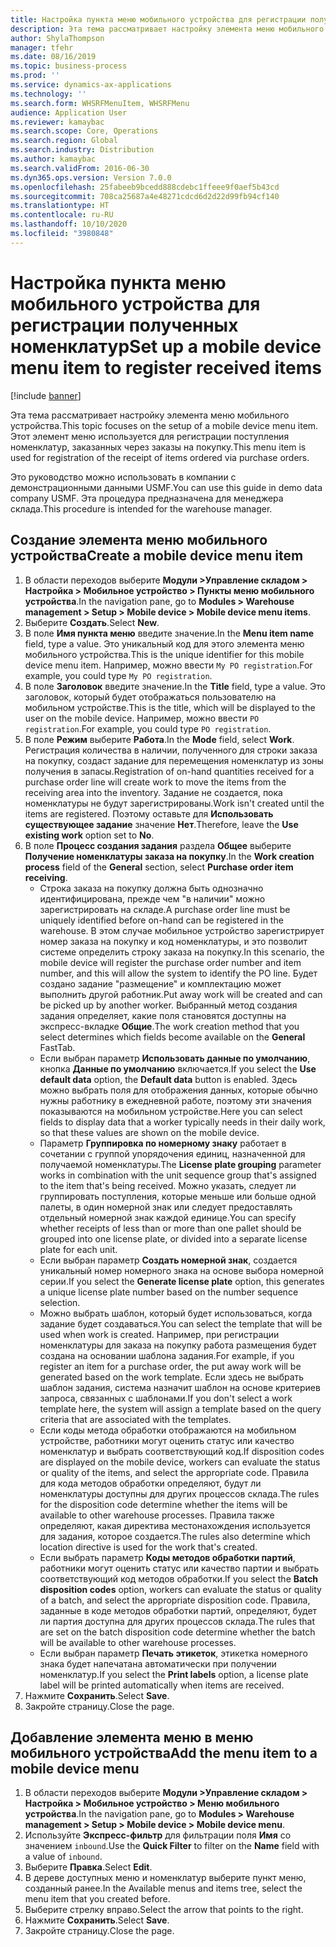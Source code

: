 ```yaml
---
title: Настройка пункта меню мобильного устройства для регистрации полученных номенклатур
description: Эта тема рассматривает настройку элемента меню мобильного устройства.
author: ShylaThompson
manager: tfehr
ms.date: 08/16/2019
ms.topic: business-process
ms.prod: ''
ms.service: dynamics-ax-applications
ms.technology: ''
ms.search.form: WHSRFMenuItem, WHSRFMenu
audience: Application User
ms.reviewer: kamaybac
ms.search.scope: Core, Operations
ms.search.region: Global
ms.search.industry: Distribution
ms.author: kamaybac
ms.search.validFrom: 2016-06-30
ms.dyn365.ops.version: Version 7.0.0
ms.openlocfilehash: 25fabeeb9bcedd888cdebc1ffeee9f0aef5b43cd
ms.sourcegitcommit: 708ca25687a4e48271cdcd6d2d22d99fb94cf140
ms.translationtype: HT
ms.contentlocale: ru-RU
ms.lasthandoff: 10/10/2020
ms.locfileid: "3980848"
---
```

# <a name="set-up-a-mobile-device-menu-item-to-register-received-items"></a><span data-ttu-id="e7dab-103">Настройка пункта меню мобильного устройства для регистрации полученных номенклатур</span><span class="sxs-lookup"><span data-stu-id="e7dab-103">Set up a mobile device menu item to register received items</span></span>

[!include [banner](../../includes/banner.md)]

<span data-ttu-id="e7dab-104">Эта тема рассматривает настройку элемента меню мобильного устройства.</span><span class="sxs-lookup"><span data-stu-id="e7dab-104">This topic focuses on the setup of a mobile device menu item.</span></span> <span data-ttu-id="e7dab-105">Этот элемент меню используется для регистрации поступления номенклатур, заказанных через заказы на покупку.</span><span class="sxs-lookup"><span data-stu-id="e7dab-105">This menu item is used for registration of the receipt of items ordered via purchase orders.</span></span> 

<span data-ttu-id="e7dab-106">Это руководство можно использовать в компании с демонстрационными данными USMF.</span><span class="sxs-lookup"><span data-stu-id="e7dab-106">You can use this guide in demo data company USMF.</span></span> <span data-ttu-id="e7dab-107">Эта процедура предназначена для менеджера склада.</span><span class="sxs-lookup"><span data-stu-id="e7dab-107">This procedure is intended for the warehouse manager.</span></span>


## <a name="create-a-mobile-device-menu-item"></a><span data-ttu-id="e7dab-108">Создание элемента меню мобильного устройства</span><span class="sxs-lookup"><span data-stu-id="e7dab-108">Create a mobile device menu item</span></span>
1. <span data-ttu-id="e7dab-109">В области переходов выберите **Модули >Управление складом > Настройка > Мобильное устройство > Пункты меню мобильного устройства**.</span><span class="sxs-lookup"><span data-stu-id="e7dab-109">In the navigation pane, go to **Modules > Warehouse management > Setup > Mobile device > Mobile device menu items**.</span></span>
2. <span data-ttu-id="e7dab-110">Выберите **Создать**.</span><span class="sxs-lookup"><span data-stu-id="e7dab-110">Select **New**.</span></span>
3. <span data-ttu-id="e7dab-111">В поле **Имя пункта меню** введите значение.</span><span class="sxs-lookup"><span data-stu-id="e7dab-111">In the **Menu item name** field, type a value.</span></span> <span data-ttu-id="e7dab-112">Это уникальный код для этого элемента меню мобильного устройства.</span><span class="sxs-lookup"><span data-stu-id="e7dab-112">This is the unique identifier for this mobile device menu item.</span></span> <span data-ttu-id="e7dab-113">Например, можно ввести `My PO registration`.</span><span class="sxs-lookup"><span data-stu-id="e7dab-113">For example, you could type `My PO registration`.</span></span>  
4. <span data-ttu-id="e7dab-114">В поле **Заголовок** введите значение.</span><span class="sxs-lookup"><span data-stu-id="e7dab-114">In the **Title** field, type a value.</span></span> <span data-ttu-id="e7dab-115">Это заголовок, который будет отображаться пользователю на мобильном устройстве.</span><span class="sxs-lookup"><span data-stu-id="e7dab-115">This is the title, which will be displayed to the user on the mobile device.</span></span> <span data-ttu-id="e7dab-116">Например, можно ввести `PO registration`.</span><span class="sxs-lookup"><span data-stu-id="e7dab-116">For example, you could type `PO registration`.</span></span>  
5. <span data-ttu-id="e7dab-117">В поле **Режим** выберите **Работа**.</span><span class="sxs-lookup"><span data-stu-id="e7dab-117">In the **Mode** field, select **Work**.</span></span> <span data-ttu-id="e7dab-118">Регистрация количества в наличии, полученного для строки заказа на покупку, создаст задание для перемещения номенклатур из зоны получения в запасы.</span><span class="sxs-lookup"><span data-stu-id="e7dab-118">Registration of on-hand quantities received for a purchase order line will create work to move the items from the receiving area into the inventory.</span></span> <span data-ttu-id="e7dab-119">Задание не создается, пока номенклатуры не будут зарегистрированы.</span><span class="sxs-lookup"><span data-stu-id="e7dab-119">Work isn't created until the items are registered.</span></span> <span data-ttu-id="e7dab-120">Поэтому оставьте для **Использовать существующее задание** значение **Нет**.</span><span class="sxs-lookup"><span data-stu-id="e7dab-120">Therefore, leave the **Use existing work** option set to **No**.</span></span>
6. <span data-ttu-id="e7dab-121">В поле **Процесс создания задания** раздела **Общее** выберите **Получение номенклатуры заказа на покупку**.</span><span class="sxs-lookup"><span data-stu-id="e7dab-121">In the **Work creation process** field of the **General** section, select **Purchase order item receiving**.</span></span>
    - <span data-ttu-id="e7dab-122">Строка заказа на покупку должна быть однозначно идентифицирована, прежде чем "в наличии" можно зарегистрировать на складе.</span><span class="sxs-lookup"><span data-stu-id="e7dab-122">A purchase order line must be uniquely identified before on-hand can be registered in the warehouse.</span></span> <span data-ttu-id="e7dab-123">В этом случае мобильное устройство зарегистрирует номер заказа на покупку и код номенклатуры, и это позволит системе определить строку заказа на покупку.</span><span class="sxs-lookup"><span data-stu-id="e7dab-123">In this scenario, the mobile device will register the purchase order number and item number, and this will allow the system to identify the PO line.</span></span> <span data-ttu-id="e7dab-124">Будет создано задание "размещение" и комплектацию может выполнить другой работник.</span><span class="sxs-lookup"><span data-stu-id="e7dab-124">Put away work will be created and can be picked up by another worker.</span></span> <span data-ttu-id="e7dab-125">Выбранный метод создания задания определяет, какие поля становятся доступны на экспресс-вкладке **Общие**.</span><span class="sxs-lookup"><span data-stu-id="e7dab-125">The work creation method that you select determines which fields become available on the **General** FastTab.</span></span>  
    - <span data-ttu-id="e7dab-126">Если выбран параметр **Использовать данные по умолчанию**, кнопка **Данные по умолчанию** включается.</span><span class="sxs-lookup"><span data-stu-id="e7dab-126">If you select the **Use default data** option, the **Default data** button is enabled.</span></span> <span data-ttu-id="e7dab-127">Здесь можно выбрать поля для отображения данных, которые обычно нужны работнику в ежедневной работе, поэтому эти значения показываются на мобильном устройстве.</span><span class="sxs-lookup"><span data-stu-id="e7dab-127">Here you can select fields to display data that a worker typically needs in their daily work, so that these values are shown on the mobile device.</span></span>  
    - <span data-ttu-id="e7dab-128">Параметр **Группировка по номерному знаку** работает в сочетании с группой упорядочения единиц, назначенной для получаемой номенклатуры.</span><span class="sxs-lookup"><span data-stu-id="e7dab-128">The **License plate grouping** parameter works in combination with the unit sequence group that's assigned to the item that's being received.</span></span> <span data-ttu-id="e7dab-129">Можно указать, следует ли группировать поступления, которые меньше или больше одной палеты, в один номерной знак или следует предоставлять отдельный номерной знак каждой единице.</span><span class="sxs-lookup"><span data-stu-id="e7dab-129">You can specify whether receipts of less than or more than one pallet should be grouped into one license plate, or divided into a separate license plate for each unit.</span></span>  
    - <span data-ttu-id="e7dab-130">Если выбран параметр **Создать номерной знак**, создается уникальный номер номерного знака на основе выбора номерной серии.</span><span class="sxs-lookup"><span data-stu-id="e7dab-130">If you select the **Generate license plate** option, this generates a unique license plate number based on the number sequence selection.</span></span>  
    - <span data-ttu-id="e7dab-131">Можно выбрать шаблон, который будет использоваться, когда задание будет создаваться.</span><span class="sxs-lookup"><span data-stu-id="e7dab-131">You can select the template that will be used when work is created.</span></span> <span data-ttu-id="e7dab-132">Например, при регистрации номенклатуры для заказа на покупку работа размещения будет создана на основании шаблона задания.</span><span class="sxs-lookup"><span data-stu-id="e7dab-132">For example, if you register an item for a purchase order, the put away work will be generated based on the work template.</span></span> <span data-ttu-id="e7dab-133">Если здесь не выбрать шаблон задания, система назначит шаблон на основе критериев запроса, связанных с шаблонами.</span><span class="sxs-lookup"><span data-stu-id="e7dab-133">If you don't select a work template here, the system will assign a template based on the query criteria that are associated with the templates.</span></span>  
    - <span data-ttu-id="e7dab-134">Если коды метода обработки отображаются на мобильном устройстве, работники могут оценить статус или качество номенклатур и выбрать соответствующий код.</span><span class="sxs-lookup"><span data-stu-id="e7dab-134">If disposition codes are displayed on the mobile device, workers can evaluate the status or quality of the items, and select the appropriate code.</span></span> <span data-ttu-id="e7dab-135">Правила для кода методов обработки определяют, будут ли номенклатуры доступны для других процессов склада.</span><span class="sxs-lookup"><span data-stu-id="e7dab-135">The rules for the disposition code determine whether the items will be available to other warehouse processes.</span></span> <span data-ttu-id="e7dab-136">Правила также определяют, какая директива местонахождения используется для задания, которое создается.</span><span class="sxs-lookup"><span data-stu-id="e7dab-136">The rules also determine which location directive is used for the work that's created.</span></span>   
    - <span data-ttu-id="e7dab-137">Если выбрать параметр **Коды методов обработки партий**, работники могут оценить статус или качество партии и выбрать соответствующий код методов обработки.</span><span class="sxs-lookup"><span data-stu-id="e7dab-137">If you select the **Batch disposition codes** option, workers can evaluate the status or quality of a batch, and select the appropriate disposition code.</span></span> <span data-ttu-id="e7dab-138">Правила, заданные в коде методов обработки партий, определяют, будет ли партия доступна для других процессов склада.</span><span class="sxs-lookup"><span data-stu-id="e7dab-138">The rules that are set on the batch disposition code determine whether the batch will be available to other warehouse processes.</span></span>  
    - <span data-ttu-id="e7dab-139">Если выбран параметр **Печать этикеток**, этикетка номерного знака будет напечатана автоматически при получении номенклатур.</span><span class="sxs-lookup"><span data-stu-id="e7dab-139">If you select the **Print labels** option, a license plate label will be printed automatically when items are received.</span></span>  
7. <span data-ttu-id="e7dab-140">Нажмите **Сохранить**.</span><span class="sxs-lookup"><span data-stu-id="e7dab-140">Select **Save**.</span></span>
8. <span data-ttu-id="e7dab-141">Закройте страницу.</span><span class="sxs-lookup"><span data-stu-id="e7dab-141">Close the page.</span></span>

## <a name="add-the-menu-item-to-a-mobile-device-menu"></a><span data-ttu-id="e7dab-142">Добавление элемента меню в меню мобильного устройства</span><span class="sxs-lookup"><span data-stu-id="e7dab-142">Add the menu item to a mobile device menu</span></span>
1. <span data-ttu-id="e7dab-143">В области переходов выберите **Модули >Управление складом > Настройка > Мобильное устройство > Меню мобильного устройства**.</span><span class="sxs-lookup"><span data-stu-id="e7dab-143">In the navigation pane, go to **Modules > Warehouse management > Setup > Mobile device > Mobile device menu**.</span></span>
2. <span data-ttu-id="e7dab-144">Используйте **Экспресс-фильтр** для фильтрации поля **Имя** со значением `inbound`.</span><span class="sxs-lookup"><span data-stu-id="e7dab-144">Use the **Quick Filter** to filter on the **Name** field with a value of `inbound`.</span></span>
3. <span data-ttu-id="e7dab-145">Выберите **Правка**.</span><span class="sxs-lookup"><span data-stu-id="e7dab-145">Select **Edit**.</span></span>
4. <span data-ttu-id="e7dab-146">В дереве доступных меню и номенклатур выберите пункт меню, созданный ранее.</span><span class="sxs-lookup"><span data-stu-id="e7dab-146">In the Available menus and items tree, select the menu item that you created before.</span></span>
5. <span data-ttu-id="e7dab-147">Выберите стрелку вправо.</span><span class="sxs-lookup"><span data-stu-id="e7dab-147">Select the arrow that points to the right.</span></span>
6. <span data-ttu-id="e7dab-148">Нажмите **Сохранить**.</span><span class="sxs-lookup"><span data-stu-id="e7dab-148">Select **Save**.</span></span>
7. <span data-ttu-id="e7dab-149">Закройте страницу.</span><span class="sxs-lookup"><span data-stu-id="e7dab-149">Close the page.</span></span>

